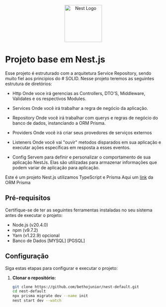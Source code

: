 <p align="center" dir="auto">
  <a><img src="https://camo.githubusercontent.com/5f54c0817521724a2deae8dedf0c280a589fd0aa9bffd7f19fa6254bb52e996a/68747470733a2f2f6e6573746a732e636f6d2f696d672f6c6f676f2d736d616c6c2e737667" width="120" alt="Nest Logo" style="max-width: 100%;"></a>
</p>


# Projeto base em Nest.js

Esse projeto é estruturado com a arquitetura Service Repository, sendo muito fiel aos principios do # SOLID.
Nesse projeto teremos as seguintes estrutura de diretórios: 

- Http
  Onde voce irá gerencias as Controllers, DTO'S, Middleware, Validates e os respectivos Modules.
  
- Services
  Onde você irá trabalhar a regra de negócio da aplicação.
  
- Repository
  Onde você irá trabalhar com querys e regras de negócio do banco de dados, instanciando a ORM Prisma.

- Providers
  Onde você irá criar seus provedores de serviços externos

- Listeners
  Onde você vai "ouvir" metodos disparados em sua aplicação e executar ações específicas em resposta a esses eventos.

- Config
  Servem para definir e personalizar o comportamento de sua aplicação NestJs. Elas são utilizadas para armazenar informações que podem variar de aplicação para aplicação.


Este é um projeto Nest.js utilizamos TypeScript e Prisma
Aqui um <a href="https://www.prisma.io/docs/getting-started" target="_blank">link</a> da ORM Prisma

## Pré-requisitos

Certifique-se de ter as seguintes ferramentas instaladas no seu sistema antes de executar o projeto:

- Node.js (v20.4.0)
- npm (v9.7.2)
- Yarn (v1.22.9) opcional
- Banco de Dados [MYSQL] [PGSQL]

## Configuração

Siga estas etapas para configurar e executar o projeto:

1. **Clonar o repositório:**

   ```bash
   git clone https://github.com/bethojunior/nest-default.git
   cd nest-default
   npx prisma migrate dev --name init
   nest start dev --watch


